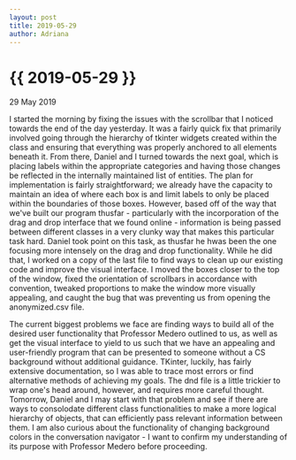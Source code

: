 ```yaml
---
layout: post
title: 2019-05-29
author: Adriana
---
```


{{ 2019-05-29 }}
================

<p class="meta">29 May 2019</p>

I started the morning by fixing the issues with the scrollbar that I noticed towards the end of the day yesterday. It was a fairly quick fix that primarily involved going through the hierarchy of tkinter widgets created within the class and ensuring that everything was properly anchored to all elements beneath it. From there, Daniel and I turned towards the next goal, which is placing labels within the appropriate categories and having those changes be reflected in the internally maintained list of entities. The plan for implementation is fairly straightforward; we already have the capacity to maintain an idea of where each box is and limit labels to only be placed within the boundaries of those boxes. However, based off of the way that we've built our program thusfar - particularly with the incorporation of the drag and drop interface that we found online - information is being passed between different classes in a very clunky way that makes this particular task hard. Daniel took point on this task, as thusfar he hwas been the one focusing more intensely on the drag and drop functionality. While he did that, I worked on a copy of the last file to find ways to clean up our existing code and improve the visual interface. I moved the boxes closer to the top of the window, fixed the orientation of scrollbars in accordance with convention, tweaked proportions to make the window more visually appealing, and caught the bug that was preventing us from opening the anonymized.csv file. 

The current biggest problems we face are finding ways to build all of the desired user functionality that Professor Medero outlined to us, as well as get the visual interface to yield to us such that we have an appealing and user-friendly program that can be presented to someone without a CS background without additional guidance. TKinter, luckily, has fairly extensive documentation, so I was able to trace most errors or find alternative methods of achieving my goals. The dnd file is a little trickier to wrap one's head around, however, and requires more careful thought. Tomorrow, Daniel and I may start with that problem and see if there are ways to consolodate different class functionalities to make a more logical hierarchy of objects, that can efficiently pass relevant information between them. I am also curious about the functionality of changing background colors in the conversation navigator - I want to confirm my understanding of its purpose with Professor Medero before proceeding. 
